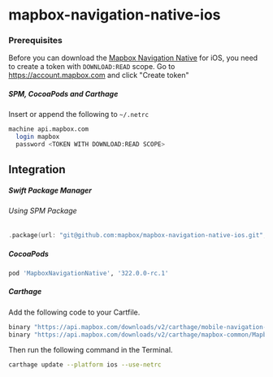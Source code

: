 # mapbox-navigation-native-ios

### Prerequisites

Before you can download the [Mapbox Navigation Native](https://github.com/mapbox/mapbox-navigation-native) for iOS, you need to create a token with `DOWNLOAD:READ` scope.
Go to https://account.mapbox.com and click "Create token"

##### SPM, CocoaPods and Carthage
Insert or append the following to `~/.netrc`

```bash
machine api.mapbox.com
  login mapbox
  password <TOKEN WITH DOWNLOAD:READ SCOPE>
```

## Integration

##### Swift Package Manager

###### Using SPM Package

```swift
.package(url: "git@github.com:mapbox/mapbox-navigation-native-ios.git", from: "322.0.0-rc.1"),
```

##### CocoaPods

```ruby
pod 'MapboxNavigationNative', '322.0.0-rc.1'
```

##### Carthage

Add the following code to your Cartfile.

```bash
binary "https://api.mapbox.com/downloads/v2/carthage/mobile-navigation-native/MapboxNavigationNative.json" == 322.0.0-rc.1
binary "https://api.mapbox.com/downloads/v2/carthage/mapbox-common/MapboxCommon-ios.json" == 24.9.0-rc.1
```

Then run the following command in the Terminal.
```bash
carthage update --platform ios --use-netrc
```

